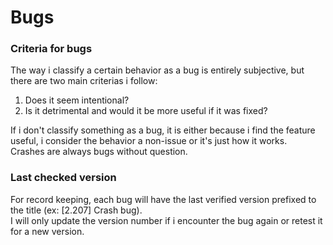 # Bugs

### Criteria for bugs

The way i classify a certain behavior as a bug is entirely subjective, but there are two main criterias i follow:

1. Does it seem intentional?  
2. Is it detrimental and would it be more useful if it was fixed?

If i don't classify something as a bug, it is either because i find the feature useful, i consider the behavior a non-issue or it's just how it works.  
Crashes are always bugs without question.

### Last checked version

For record keeping, each bug will have the last verified version prefixed to the title (ex: \[2.207\] Crash bug).  
I will only update the version number if i encounter the bug again or retest it for a new version.
